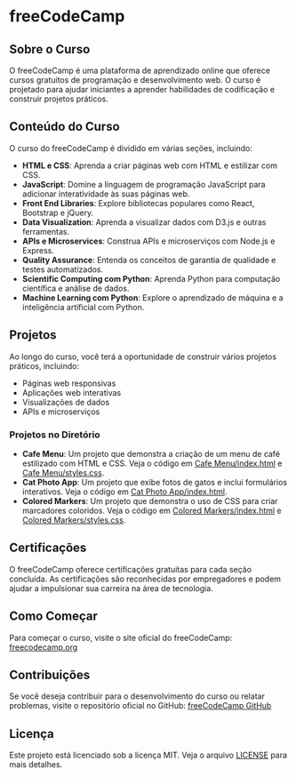 # freeCodeCamp

## Sobre o Curso

O freeCodeCamp é uma plataforma de aprendizado online que oferece cursos gratuitos de programação e desenvolvimento web. O curso é projetado para ajudar iniciantes a aprender habilidades de codificação e construir projetos práticos.

## Conteúdo do Curso

O curso do freeCodeCamp é dividido em várias seções, incluindo:

- **HTML e CSS**: Aprenda a criar páginas web com HTML e estilizar com CSS.
- **JavaScript**: Domine a linguagem de programação JavaScript para adicionar interatividade às suas páginas web.
- **Front End Libraries**: Explore bibliotecas populares como React, Bootstrap e jQuery.
- **Data Visualization**: Aprenda a visualizar dados com D3.js e outras ferramentas.
- **APIs e Microservices**: Construa APIs e microserviços com Node.js e Express.
- **Quality Assurance**: Entenda os conceitos de garantia de qualidade e testes automatizados.
- **Scientific Computing com Python**: Aprenda Python para computação científica e análise de dados.
- **Machine Learning com Python**: Explore o aprendizado de máquina e a inteligência artificial com Python.

## Projetos

Ao longo do curso, você terá a oportunidade de construir vários projetos práticos, incluindo:

- Páginas web responsivas
- Aplicações web interativas
- Visualizações de dados
- APIs e microserviços

### Projetos no Diretório

- **Cafe Menu**: Um projeto que demonstra a criação de um menu de café estilizado com HTML e CSS. Veja o código em [Cafe Menu/index.html](Cafe%20Menu/index.html) e [Cafe Menu/styles.css](Cafe%20Menu/styles.css).
- **Cat Photo App**: Um projeto que exibe fotos de gatos e inclui formulários interativos. Veja o código em [Cat Photo App/index.html](Cat%20Photo%20App/index.html).
- **Colored Markers**: Um projeto que demonstra o uso de CSS para criar marcadores coloridos. Veja o código em [Colored Markers/index.html](Colored%20Markers/index.html) e [Colored Markers/styles.css](Colored%20Markers/styles.css).

## Certificações

O freeCodeCamp oferece certificações gratuitas para cada seção concluída. As certificações são reconhecidas por empregadores e podem ajudar a impulsionar sua carreira na área de tecnologia.

## Como Começar

Para começar o curso, visite o site oficial do freeCodeCamp: [freecodecamp.org](https://www.freecodecamp.org)

## Contribuições

Se você deseja contribuir para o desenvolvimento do curso ou relatar problemas, visite o repositório oficial no GitHub: [freeCodeCamp GitHub](https://github.com/freeCodeCamp/freeCodeCamp)

## Licença

Este projeto está licenciado sob a licença MIT. Veja o arquivo [LICENSE](LICENSE) para mais detalhes.
